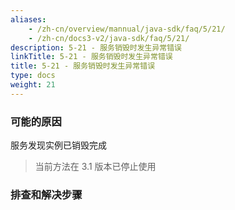 ```yaml
---
aliases:
    - /zh-cn/overview/mannual/java-sdk/faq/5/21/
    - /zh-cn/docs3-v2/java-sdk/faq/5/21/
description: 5-21 - 服务销毁时发生异常错误
linkTitle: 5-21 - 服务销毁时发生异常错误
title: 5-21 - 服务销毁时发生异常错误
type: docs
weight: 21
---
```








### 可能的原因

服务发现实例已销毁完成

> 当前方法在 3.1 版本已停止使用

### 排查和解决步骤